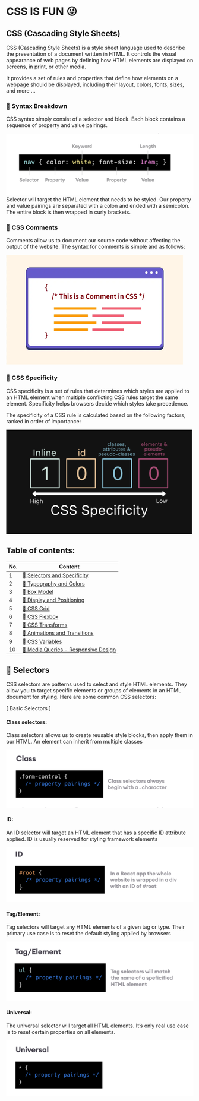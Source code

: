 # CSS IS FUN 😜

## CSS (Cascading Style Sheets)
 CSS (Cascading Style Sheets) is a style sheet language used to describe the presentation of a document written in HTML. It controls the visual appearance of web pages by defining how HTML elements are displayed on screens, in print, or other media.

 It provides a set of rules and properties that define how elements on a webpage should be displayed,
including their layout, colors, fonts, sizes, and more ...

### 🎨 Syntax Breakdown
CSS syntax simply  consist of a selector
and block. Each block contains a sequence of
property and value pairings.

<img src='assets\Syntax.png'>
Selector will target the HTML element that
needs to be styled. Our property and value
pairings are separated with a colon and ended
with a semicolon. The entire block is then
wrapped in curly brackets.

### 🎨 CSS Comments
Comments allow us to document our source code
without affecting the output of the website. The
syntax for comments is simple and as follows:

<img src='assets\comments.png'>


### 🎨 CSS Specificity

CSS specificity is a set of rules that determines which styles are applied to an HTML element when multiple conflicting CSS rules target the same element. Specificity helps browsers decide which styles take precedence.

The specificity of a CSS rule is calculated based on the following factors, ranked in order of importance:

<img src='assets\specificity.png' width='500'>



## Table of contents:
 

| No. | Content                                                                                                                                                         |
| --- | ----------------------------------------------------------------------------------------------------------------------------------------------------------------- |
| 1   | [🎨 Selectors and Specificity](#)           |
| 2   | [🎨 Typography and Colors](#)                 |
| 3   | [🎨 Box Model](#)                                                        |
| 4   | [🎨 Display and Positioning](#)                                                                                 |
| 5   | [🎨 CSS Grid](#)                                                                     |
| 6   | [🎨 CSS Flexbox](#)                                                                  |
| 7   | [🎨 CSS Transforms](#)                                                                 |
| 8   | [🎨 Animations and Transitions](#)                                                                 |
| 9   | [🎨 CSS Variables](#)                                                                 |
| 10   | [🎨 Media Queries - Responsive Design](#)                                                                |




## 🎨 Selectors
CSS selectors are patterns used to select and style HTML elements. They allow you to target specific elements or groups of elements in an HTML document for styling. Here are some common CSS selectors:

[ Basic Selectors ]
#### Class selectors:
Class selectors allows us to create reusable
style blocks, then apply them in our HTML. An
element can inherit from multiple classes

<img src='assets\class.png'>



#### ID:
An ID selector will target an HTML element that
has a specific ID attribute applied. ID is usually
reserved for styling framework elements

<img src='assets\ID.png'>



#### Tag/Element:
Tag selectors will target any HTML elements of
a given tag or type. Their primary use case is to
reset the default styling applied by browsers

<img src='assets\tag.png'>



#### Universal:
The universal selector will target all HTML
elements. It’s only real use case is to reset
certain properties on all elements.

<img src='assets\universal.png'>








